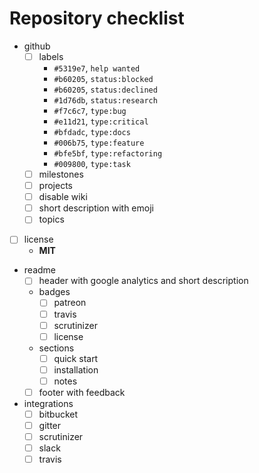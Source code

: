 # Repository checklist

- github
  - [ ] labels
    - `#5319e7`, `help wanted`
    - `#b60205`, `status:blocked`
    - `#b60205`, `status:declined`
    - `#1d76db`, `status:research`
    - `#f7c6c7`, `type:bug`
    - `#e11d21`, `type:critical`
    - `#bfdadc`, `type:docs`
    - `#006b75`, `type:feature`
    - `#bfe5bf`, `type:refactoring`
    - `#009800`, `type:task`
  - [ ] milestones
  - [ ] projects
  - [ ] disable wiki
  - [ ] short description with emoji
  - [ ] topics
- [ ] license
  - **MIT**
- readme
  - [ ] header with google analytics and short description
  - badges
    - [ ] patreon
    - [ ] travis
    - [ ] scrutinizer
    - [ ] license
  - sections
    - [ ] quick start
    - [ ] installation
    - [ ] notes
  - [ ] footer with feedback
- integrations
  - [ ] bitbucket
  - [ ] gitter
  - [ ] scrutinizer
  - [ ] slack
  - [ ] travis

